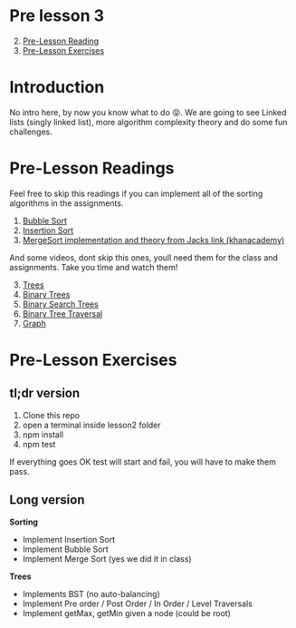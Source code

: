 # Pre lesson 3
2. [Pre-Lesson Reading](#pre-reading)
3. [Pre-Lesson Exercises](#pre-exercises)

# Introduction

No intro here, by now you know what to do 😝. We are going to see Linked lists (singly linked list),
more algorithm complexity theory and do some fun challenges.
# Pre-Lesson Readings <a name="pre-reading"></a>

Feel free to skip this readings if you can implement all of the sorting algorithms in the assignments.


1. [Bubble Sort](http://codingmiles.com/sorting-algorithms-bubble-sort-using-javascript/)
2. [Insertion Sort](http://codingmiles.com/sorting-algorithms-insertion-sort-using-javascript/)
3. [MergeSort implementation and theory from Jacks link (khanacademy)](https://www.khanacademy.org/computing/computer-science/algorithms#merge-sort)


And some videos, dont skip this ones, youll need them for the class and assignments.
Take you time and watch them!


3. [Trees](https://www.youtube.com/watch?v=qH6yxkw0u78)
3. [Binary Trees](https://www.youtube.com/watch?v=H5JubkIy_p8)
3. [Binary Search Trees](https://www.youtube.com/watch?v=pYT9F8_LFTM)
3. [Binary Tree Traversal](https://www.youtube.com/watch?v=9RHO6jU--GU&index=32&list=PL2_aWCzGMAwI3W_JlcBbtYTwiQSsOTa6P)
3. [Graph](https://www.youtube.com/watch?v=gXgEDyodOJU&index=38&list=PL2_aWCzGMAwI3W_JlcBbtYTwiQSsOTa6P)


# Pre-Lesson Exercises <a name="pre-exercises"></a>

## tl;dr version
1. Clone this repo
2. open a terminal inside lesson2 folder
3. npm install
4. npm test

If everything goes OK test will start and fail, you will have to make them pass.

## Long version

**Sorting**

* Implement Insertion Sort
* Implement Bubble Sort
* Implement Merge Sort (yes we did it in class)

**Trees**

* Implements BST (no auto-balancing)
* Implement Pre order / Post Order / In Order / Level Traversals
* Implement getMax, getMin given a node (could be root)

